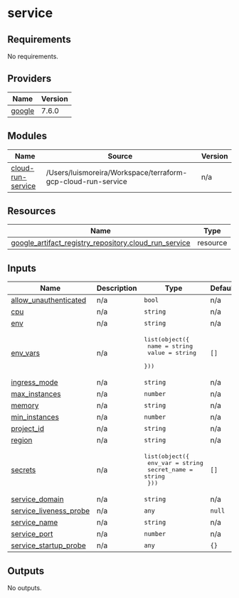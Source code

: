 # service

<!-- BEGINNING OF PRE-COMMIT-OPENTOFU DOCS HOOK -->
## Requirements

No requirements.

## Providers

| Name | Version |
|------|---------|
| <a name="provider_google"></a> [google](#provider\_google) | 7.6.0 |

## Modules

| Name | Source | Version |
|------|--------|---------|
| <a name="module_cloud-run-service"></a> [cloud-run-service](#module\_cloud-run-service) | /Users/luismoreira/Workspace/terraform-gcp-cloud-run-service | n/a |

## Resources

| Name | Type |
|------|------|
| [google_artifact_registry_repository.cloud_run_service](https://registry.terraform.io/providers/hashicorp/google/latest/docs/resources/artifact_registry_repository) | resource |

## Inputs

| Name | Description | Type | Default | Required |
|------|-------------|------|---------|:--------:|
| <a name="input_allow_unauthenticated"></a> [allow\_unauthenticated](#input\_allow\_unauthenticated) | n/a | `bool` | n/a | yes |
| <a name="input_cpu"></a> [cpu](#input\_cpu) | n/a | `string` | n/a | yes |
| <a name="input_env"></a> [env](#input\_env) | n/a | `string` | n/a | yes |
| <a name="input_env_vars"></a> [env\_vars](#input\_env\_vars) | n/a | <pre>list(object({<br/>    name  = string<br/>    value = string<br/>  }))</pre> | `[]` | no |
| <a name="input_ingress_mode"></a> [ingress\_mode](#input\_ingress\_mode) | n/a | `string` | n/a | yes |
| <a name="input_max_instances"></a> [max\_instances](#input\_max\_instances) | n/a | `number` | n/a | yes |
| <a name="input_memory"></a> [memory](#input\_memory) | n/a | `string` | n/a | yes |
| <a name="input_min_instances"></a> [min\_instances](#input\_min\_instances) | n/a | `number` | n/a | yes |
| <a name="input_project_id"></a> [project\_id](#input\_project\_id) | n/a | `string` | n/a | yes |
| <a name="input_region"></a> [region](#input\_region) | n/a | `string` | n/a | yes |
| <a name="input_secrets"></a> [secrets](#input\_secrets) | n/a | <pre>list(object({<br/>    env_var     = string<br/>    secret_name = string<br/>  }))</pre> | `[]` | no |
| <a name="input_service_domain"></a> [service\_domain](#input\_service\_domain) | n/a | `string` | n/a | yes |
| <a name="input_service_liveness_probe"></a> [service\_liveness\_probe](#input\_service\_liveness\_probe) | n/a | `any` | `null` | no |
| <a name="input_service_name"></a> [service\_name](#input\_service\_name) | n/a | `string` | n/a | yes |
| <a name="input_service_port"></a> [service\_port](#input\_service\_port) | n/a | `number` | n/a | yes |
| <a name="input_service_startup_probe"></a> [service\_startup\_probe](#input\_service\_startup\_probe) | n/a | `any` | `{}` | no |

## Outputs

No outputs.
<!-- END OF PRE-COMMIT-OPENTOFU DOCS HOOK -->
